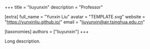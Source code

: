 +++
title = "liuyunxin"
description = "Professor"

[extra]
full_name = "Yunxin Liu"
avatar = "TEMPLATE.svg"
website = "https://yunxinliu.github.io/"
email = "liuyunxin@air.tsinghua.edu.cn"

[taxonomies]
authors = ["liuyunxin"]
+++

Long description.